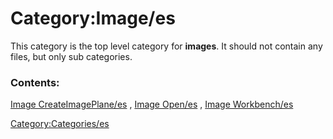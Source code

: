 # Category:Image/es
This category is the top level category for **images**. It should not contain any files, but only sub categories.

### Contents:

[Image CreateImagePlane/es](Image_CreateImagePlane/es.md) , [Image Open/es](Image_Open/es.md) , [Image Workbench/es](Image_Workbench/es.md)

[Category:Categories/es](Category:Categories/es.md)

